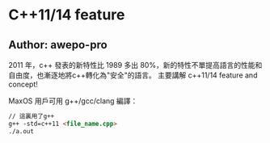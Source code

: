 # C++11/14 feature 

## Author: awepo-pro

2011 年，c++ 發表的新特性比 1989 多出 80%，新的特性不單提高語言的性能和自由度，也漸逐地將c++轉化為"安全"的語言。
主要講解 c++11/14 feature and concept!

MaxOS 用戶可用 g++/gcc/clang 編譯：

```md
// 這裏用了g++
g++ -std=c++11 <file_name.cpp>
./a.out
```
